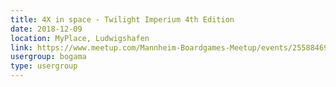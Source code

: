 ```yaml
---
title: 4X in space - Twilight Imperium 4th Edition
date: 2018-12-09
location: MyPlace, Ludwigshafen
link: https://www.meetup.com/Mannheim-Boardgames-Meetup/events/255884698/
usergroup: bogama
type: usergroup
---
```

